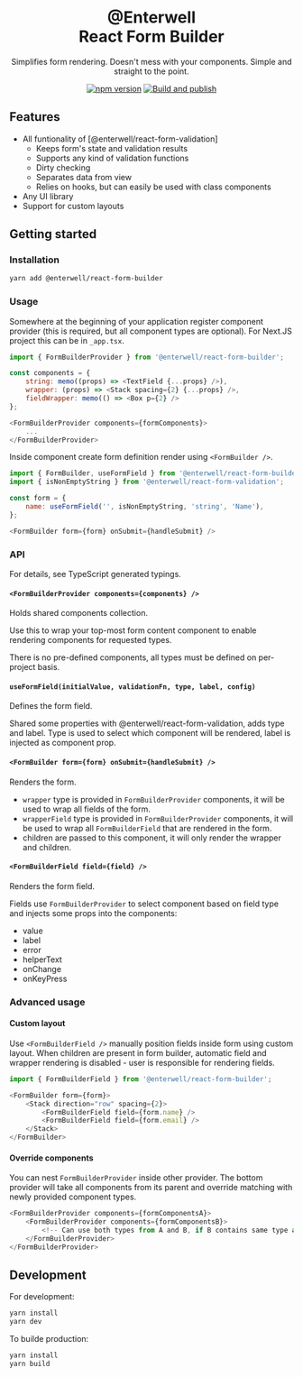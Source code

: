 <h1 align="center">
    @Enterwell</br>React Form Builder
</h1>

<p align="center">
    Simplifies form rendering. Doesn't mess with your components. Simple and straight to the point.
</p>

<div align="center">

[![npm version](https://img.shields.io/npm/v/@enterwell/react-form-builder)](https://www.npmjs.com/package/@enterwell/react-form-builder)
[![Build and publish](https://github.com/Enterwell/react-form-builder/actions/workflows/npm-publish.yml/badge.svg)](https://github.com/Enterwell/react-form-builder/actions/workflows/npm-publish.yml)

</div>

## Features

- All funtionality of [@enterwell/react-form-validation]
  - Keeps form's state and validation results
  - Supports any kind of validation functions
  - Dirty checking
  - Separates data from view
  - Relies on hooks, but can easily be used with class components
- Any UI library
- Support for custom layouts

## Getting started

### Installation

```bash
yarn add @enterwell/react-form-builder
```

### Usage

Somewhere at the beginning of your application register component provider (this is required, but all component types are optional). For Next.JS project this can be in `_app.tsx`.

```js
import { FormBuilderProvider } from '@enterwell/react-form-builder';

const components = {
    string: memo((props) => <TextField {...props} />),
    wrapper: (props) => <Stack spacing={2} {...props} />,
    fieldWrapper: memo(() => <Box p={2} />
};

<FormBuilderProvider components={formComponents}>
    ...
</FormBuilderProvider>
```

Inside component create form definition render using `<FormBuilder />`.

```js
import { FormBuilder, useFormField } from '@enterwell/react-form-builder';
import { isNonEmptyString } from '@enterwell/react-form-validation';

const form = {
    name: useFormField('', isNonEmptyString, 'string', 'Name'),
};

<FormBuilder form={form} onSubmit={handleSubmit} />
```

### API

For details, see TypeScript generated typings.

#### `<FormBuilderProvider components={components} />`

Holds shared components collection.

Use this to wrap your top-most form content component to enable rendering components for requested types.

There is no pre-defined components, all types must be defined on per-project basis.

#### `useFormField(initialValue, validationFn, type, label, config)`

Defines the form field.

Shared some properties with @enterwell/react-form-validation, adds type and label. Type is used to select which component will be rendered, label is injected as component prop.

#### `<FormBuilder form={form} onSubmit={handleSubmit} />`

Renders the form.

- `wrapper` type is provided in `FormBuilderProvider` components, it will be used to wrap all fields of the form.
- `wrapperField` type is provided in `FormBuilderProvider` components, it will be used to wrap all `FormBuilderField` that are rendered in the form.
- children are passed to this component, it will only render the wrapper and children.

#### `<FormBuilderField field={field} />`

Renders the form field.

Fields use `FormBuilderProvider` to select component based on field type and injects some props into the components:

- value
- label
- error
- helperText
- onChange
- onKeyPress

### Advanced usage

#### Custom layout

Use `<FormBuilderField />` manually position fields inside form using custom layout.
When children are present in form builder, automatic field and wrapper rendering is disabled - user is responsible for rendering fields.

```js
import { FormBuilderField } from '@enterwell/react-form-builder';

<FormBuilder form={form}>
    <Stack direction="row" spacing={2}>
        <FormBuilderField field={form.name} />
        <FormBuilderField field={form.email} />
    </Stack>
</FormBuilder>
```

#### Override components

You can nest `FormBuilderProvider` inside other provider. The bottom provider will take all components from its parent and override matching with newly provided component types.

```js
<FormBuilderProvider components={formComponentsA}>
    <FormBuilderProvider components={formComponentsB}>
        <!-- Can use both types from A and B, if B contains same type as A, B type is resolved here -->
    </FormBuilderProvider>
</FormBuilderProvider>
```

## Development

For development:

```bash
yarn install
yarn dev
```

To builde production:

```bash
yarn install
yarn build
```
